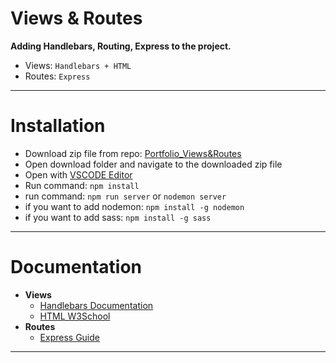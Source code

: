 # Views & Routes

****Adding Handlebars, Routing, Express to the project.****
- Views: `Handlebars + HTML`
- Routes: `Express`
___

# Installation

- Download zip file from repo: [Portfolio_Views&Routes](https://github.com/itistheshortcut/mysite_JSClub/tree/e40d49d6593ec3932fbabfd1a232918a7558ba6d)
- Open download folder and navigate to the downloaded zip file
- Open with [VSCODE Editor](https://code.visualstudio.com/download)
- Run command: `npm install`
- run command: `npm run server` or `nodemon server`
- if you want to add nodemon: `npm install -g nodemon`
- if you want to add sass: `npm install -g sass`
___

# Documentation

- ****Views**** 
    - [Handlebars Documentation](https://handlebarsjs.com/)
    - [HTML W3School](https://www.w3schools.com/html/)
- ****Routes****
    - [Express Guide](http://expressjs.com/en/guide/routing.html)   

___